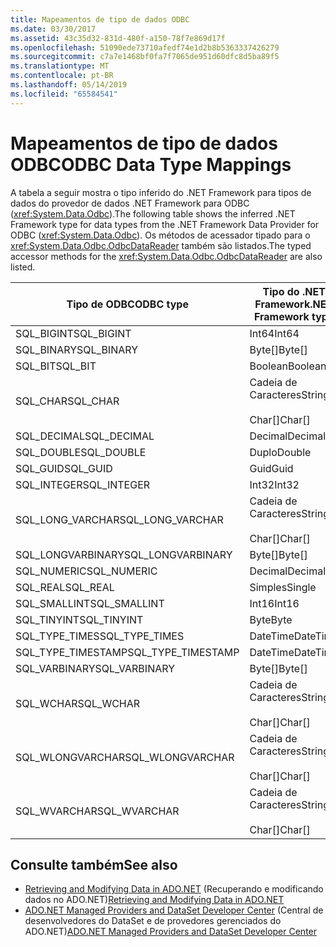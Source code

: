 ```yaml
---
title: Mapeamentos de tipo de dados ODBC
ms.date: 03/30/2017
ms.assetid: 43c35d32-831d-480f-a150-78f7e869d17f
ms.openlocfilehash: 51090ede73710afedf74e1d2b8b5363337426279
ms.sourcegitcommit: c7a7e1468bf0fa7f7065de951d60dfc8d5ba89f5
ms.translationtype: MT
ms.contentlocale: pt-BR
ms.lasthandoff: 05/14/2019
ms.locfileid: "65584541"
---
```

# <a name="odbc-data-type-mappings"></a><span data-ttu-id="063a4-102">Mapeamentos de tipo de dados ODBC</span><span class="sxs-lookup"><span data-stu-id="063a4-102">ODBC Data Type Mappings</span></span>
<span data-ttu-id="063a4-103">A tabela a seguir mostra o tipo inferido do .NET Framework para tipos de dados do provedor de dados .NET Framework para ODBC (<xref:System.Data.Odbc>).</span><span class="sxs-lookup"><span data-stu-id="063a4-103">The following table shows the inferred .NET Framework type for data types from the .NET Framework Data Provider for ODBC (<xref:System.Data.Odbc>).</span></span> <span data-ttu-id="063a4-104">Os métodos de acessador tipado para o <xref:System.Data.Odbc.OdbcDataReader> também são listados.</span><span class="sxs-lookup"><span data-stu-id="063a4-104">The typed accessor methods for the <xref:System.Data.Odbc.OdbcDataReader> are also listed.</span></span>  
  
|<span data-ttu-id="063a4-105">Tipo de ODBC</span><span class="sxs-lookup"><span data-stu-id="063a4-105">ODBC type</span></span>|<span data-ttu-id="063a4-106">Tipo do .NET Framework</span><span class="sxs-lookup"><span data-stu-id="063a4-106">.NET Framework type</span></span>|<span data-ttu-id="063a4-107">Acessador tipado do .NET framework</span><span class="sxs-lookup"><span data-stu-id="063a4-107">.NET Framework typed accessor</span></span>|  
|---------------|----------------------------------------------------------------------|--------------------------------------------------------------------------------|  
|<span data-ttu-id="063a4-108">SQL_BIGINT</span><span class="sxs-lookup"><span data-stu-id="063a4-108">SQL_BIGINT</span></span>|<span data-ttu-id="063a4-109">Int64</span><span class="sxs-lookup"><span data-stu-id="063a4-109">Int64</span></span>|<span data-ttu-id="063a4-110">GetInt64()</span><span class="sxs-lookup"><span data-stu-id="063a4-110">GetInt64()</span></span>|  
|<span data-ttu-id="063a4-111">SQL_BINARY</span><span class="sxs-lookup"><span data-stu-id="063a4-111">SQL_BINARY</span></span>|<span data-ttu-id="063a4-112">Byte[]</span><span class="sxs-lookup"><span data-stu-id="063a4-112">Byte[]</span></span>|<span data-ttu-id="063a4-113">GetBytes()</span><span class="sxs-lookup"><span data-stu-id="063a4-113">GetBytes()</span></span>|  
|<span data-ttu-id="063a4-114">SQL_BIT</span><span class="sxs-lookup"><span data-stu-id="063a4-114">SQL_BIT</span></span>|<span data-ttu-id="063a4-115">Boolean</span><span class="sxs-lookup"><span data-stu-id="063a4-115">Boolean</span></span>|<span data-ttu-id="063a4-116">GetBoolean()</span><span class="sxs-lookup"><span data-stu-id="063a4-116">GetBoolean()</span></span>|  
|<span data-ttu-id="063a4-117">SQL_CHAR</span><span class="sxs-lookup"><span data-stu-id="063a4-117">SQL_CHAR</span></span>|<span data-ttu-id="063a4-118">Cadeia de Caracteres</span><span class="sxs-lookup"><span data-stu-id="063a4-118">String</span></span><br /><br /> <span data-ttu-id="063a4-119">Char[]</span><span class="sxs-lookup"><span data-stu-id="063a4-119">Char[]</span></span>|<span data-ttu-id="063a4-120">GetString()</span><span class="sxs-lookup"><span data-stu-id="063a4-120">GetString()</span></span><br /><br /> <span data-ttu-id="063a4-121">GetChars()</span><span class="sxs-lookup"><span data-stu-id="063a4-121">GetChars()</span></span>|  
|<span data-ttu-id="063a4-122">SQL_DECIMAL</span><span class="sxs-lookup"><span data-stu-id="063a4-122">SQL_DECIMAL</span></span>|<span data-ttu-id="063a4-123">Decimal</span><span class="sxs-lookup"><span data-stu-id="063a4-123">Decimal</span></span>|<span data-ttu-id="063a4-124">GetDecimal()</span><span class="sxs-lookup"><span data-stu-id="063a4-124">GetDecimal()</span></span>|  
|<span data-ttu-id="063a4-125">SQL_DOUBLE</span><span class="sxs-lookup"><span data-stu-id="063a4-125">SQL_DOUBLE</span></span>|<span data-ttu-id="063a4-126">Duplo</span><span class="sxs-lookup"><span data-stu-id="063a4-126">Double</span></span>|<span data-ttu-id="063a4-127">GetDouble()</span><span class="sxs-lookup"><span data-stu-id="063a4-127">GetDouble()</span></span>|  
|<span data-ttu-id="063a4-128">SQL_GUID</span><span class="sxs-lookup"><span data-stu-id="063a4-128">SQL_GUID</span></span>|<span data-ttu-id="063a4-129">Guid</span><span class="sxs-lookup"><span data-stu-id="063a4-129">Guid</span></span>|<span data-ttu-id="063a4-130">GetGuid()</span><span class="sxs-lookup"><span data-stu-id="063a4-130">GetGuid()</span></span>|  
|<span data-ttu-id="063a4-131">SQL_INTEGER</span><span class="sxs-lookup"><span data-stu-id="063a4-131">SQL_INTEGER</span></span>|<span data-ttu-id="063a4-132">Int32</span><span class="sxs-lookup"><span data-stu-id="063a4-132">Int32</span></span>|<span data-ttu-id="063a4-133">GetInt32()</span><span class="sxs-lookup"><span data-stu-id="063a4-133">GetInt32()</span></span>|  
|<span data-ttu-id="063a4-134">SQL_LONG_VARCHAR</span><span class="sxs-lookup"><span data-stu-id="063a4-134">SQL_LONG_VARCHAR</span></span>|<span data-ttu-id="063a4-135">Cadeia de Caracteres</span><span class="sxs-lookup"><span data-stu-id="063a4-135">String</span></span><br /><br /> <span data-ttu-id="063a4-136">Char[]</span><span class="sxs-lookup"><span data-stu-id="063a4-136">Char[]</span></span>|<span data-ttu-id="063a4-137">GetString()</span><span class="sxs-lookup"><span data-stu-id="063a4-137">GetString()</span></span><br /><br /> <span data-ttu-id="063a4-138">GetChars()</span><span class="sxs-lookup"><span data-stu-id="063a4-138">GetChars()</span></span>|  
|<span data-ttu-id="063a4-139">SQL_LONGVARBINARY</span><span class="sxs-lookup"><span data-stu-id="063a4-139">SQL_LONGVARBINARY</span></span>|<span data-ttu-id="063a4-140">Byte[]</span><span class="sxs-lookup"><span data-stu-id="063a4-140">Byte[]</span></span>|<span data-ttu-id="063a4-141">GetBytes()</span><span class="sxs-lookup"><span data-stu-id="063a4-141">GetBytes()</span></span>|  
|<span data-ttu-id="063a4-142">SQL_NUMERIC</span><span class="sxs-lookup"><span data-stu-id="063a4-142">SQL_NUMERIC</span></span>|<span data-ttu-id="063a4-143">Decimal</span><span class="sxs-lookup"><span data-stu-id="063a4-143">Decimal</span></span>|<span data-ttu-id="063a4-144">GetDecimal()</span><span class="sxs-lookup"><span data-stu-id="063a4-144">GetDecimal()</span></span>|  
|<span data-ttu-id="063a4-145">SQL_REAL</span><span class="sxs-lookup"><span data-stu-id="063a4-145">SQL_REAL</span></span>|<span data-ttu-id="063a4-146">Simples</span><span class="sxs-lookup"><span data-stu-id="063a4-146">Single</span></span>|<span data-ttu-id="063a4-147">GetFloat()</span><span class="sxs-lookup"><span data-stu-id="063a4-147">GetFloat()</span></span>|  
|<span data-ttu-id="063a4-148">SQL_SMALLINT</span><span class="sxs-lookup"><span data-stu-id="063a4-148">SQL_SMALLINT</span></span>|<span data-ttu-id="063a4-149">Int16</span><span class="sxs-lookup"><span data-stu-id="063a4-149">Int16</span></span>|<span data-ttu-id="063a4-150">GetInt16()</span><span class="sxs-lookup"><span data-stu-id="063a4-150">GetInt16()</span></span>|  
|<span data-ttu-id="063a4-151">SQL_TINYINT</span><span class="sxs-lookup"><span data-stu-id="063a4-151">SQL_TINYINT</span></span>|<span data-ttu-id="063a4-152">Byte</span><span class="sxs-lookup"><span data-stu-id="063a4-152">Byte</span></span>|<span data-ttu-id="063a4-153">GetByte()</span><span class="sxs-lookup"><span data-stu-id="063a4-153">GetByte()</span></span>|  
|<span data-ttu-id="063a4-154">SQL_TYPE_TIMES</span><span class="sxs-lookup"><span data-stu-id="063a4-154">SQL_TYPE_TIMES</span></span>|<span data-ttu-id="063a4-155">DateTime</span><span class="sxs-lookup"><span data-stu-id="063a4-155">DateTime</span></span>|<span data-ttu-id="063a4-156">GetDateTime()</span><span class="sxs-lookup"><span data-stu-id="063a4-156">GetDateTime()</span></span>|  
|<span data-ttu-id="063a4-157">SQL_TYPE_TIMESTAMP</span><span class="sxs-lookup"><span data-stu-id="063a4-157">SQL_TYPE_TIMESTAMP</span></span>|<span data-ttu-id="063a4-158">DateTime</span><span class="sxs-lookup"><span data-stu-id="063a4-158">DateTime</span></span>|<span data-ttu-id="063a4-159">GetDateTime()</span><span class="sxs-lookup"><span data-stu-id="063a4-159">GetDateTime()</span></span>|  
|<span data-ttu-id="063a4-160">SQL_VARBINARY</span><span class="sxs-lookup"><span data-stu-id="063a4-160">SQL_VARBINARY</span></span>|<span data-ttu-id="063a4-161">Byte[]</span><span class="sxs-lookup"><span data-stu-id="063a4-161">Byte[]</span></span>|<span data-ttu-id="063a4-162">GetBytes()</span><span class="sxs-lookup"><span data-stu-id="063a4-162">GetBytes()</span></span>|  
|<span data-ttu-id="063a4-163">SQL_WCHAR</span><span class="sxs-lookup"><span data-stu-id="063a4-163">SQL_WCHAR</span></span>|<span data-ttu-id="063a4-164">Cadeia de Caracteres</span><span class="sxs-lookup"><span data-stu-id="063a4-164">String</span></span><br /><br /> <span data-ttu-id="063a4-165">Char[]</span><span class="sxs-lookup"><span data-stu-id="063a4-165">Char[]</span></span>|<span data-ttu-id="063a4-166">GetString()</span><span class="sxs-lookup"><span data-stu-id="063a4-166">GetString()</span></span><br /><br /> <span data-ttu-id="063a4-167">GetChars()</span><span class="sxs-lookup"><span data-stu-id="063a4-167">GetChars()</span></span>|  
|<span data-ttu-id="063a4-168">SQL_WLONGVARCHAR</span><span class="sxs-lookup"><span data-stu-id="063a4-168">SQL_WLONGVARCHAR</span></span>|<span data-ttu-id="063a4-169">Cadeia de Caracteres</span><span class="sxs-lookup"><span data-stu-id="063a4-169">String</span></span><br /><br /> <span data-ttu-id="063a4-170">Char[]</span><span class="sxs-lookup"><span data-stu-id="063a4-170">Char[]</span></span>|<span data-ttu-id="063a4-171">GetString()</span><span class="sxs-lookup"><span data-stu-id="063a4-171">GetString()</span></span><br /><br /> <span data-ttu-id="063a4-172">GetChars()</span><span class="sxs-lookup"><span data-stu-id="063a4-172">GetChars()</span></span>|  
|<span data-ttu-id="063a4-173">SQL_WVARCHAR</span><span class="sxs-lookup"><span data-stu-id="063a4-173">SQL_WVARCHAR</span></span>|<span data-ttu-id="063a4-174">Cadeia de Caracteres</span><span class="sxs-lookup"><span data-stu-id="063a4-174">String</span></span><br /><br /> <span data-ttu-id="063a4-175">Char[]</span><span class="sxs-lookup"><span data-stu-id="063a4-175">Char[]</span></span>|<span data-ttu-id="063a4-176">GetString()</span><span class="sxs-lookup"><span data-stu-id="063a4-176">GetString()</span></span><br /><br /> <span data-ttu-id="063a4-177">GetChars()</span><span class="sxs-lookup"><span data-stu-id="063a4-177">GetChars()</span></span>|  
  
## <a name="see-also"></a><span data-ttu-id="063a4-178">Consulte também</span><span class="sxs-lookup"><span data-stu-id="063a4-178">See also</span></span>

- <span data-ttu-id="063a4-179">[Retrieving and Modifying Data in ADO.NET](../../../../docs/framework/data/adonet/retrieving-and-modifying-data.md) (Recuperando e modificando dados no ADO.NET)</span><span class="sxs-lookup"><span data-stu-id="063a4-179">[Retrieving and Modifying Data in ADO.NET](../../../../docs/framework/data/adonet/retrieving-and-modifying-data.md)</span></span>
- <span data-ttu-id="063a4-180">[ADO.NET Managed Providers and DataSet Developer Center](https://go.microsoft.com/fwlink/?LinkId=217917) (Central de desenvolvedores do DataSet e de provedores gerenciados do ADO.NET)</span><span class="sxs-lookup"><span data-stu-id="063a4-180">[ADO.NET Managed Providers and DataSet Developer Center](https://go.microsoft.com/fwlink/?LinkId=217917)</span></span>
